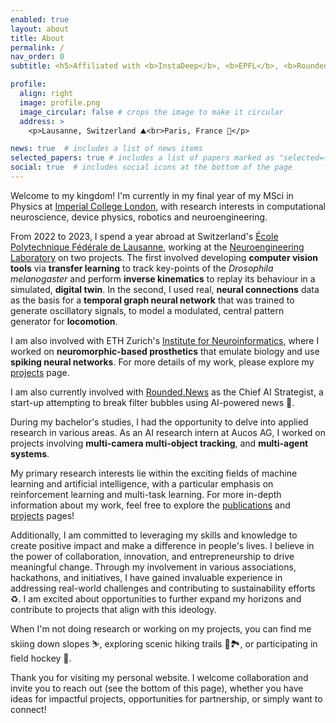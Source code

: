 ```yaml
---
enabled: true
layout: about
title: About
permalink: /
nav_order: 0
subtitle: <h5>Affiliated with <b>InstaDeep</b>, <b>EPFL</b>, <b>Rounded.News</b>, Aucos AG, Maastricht University</h5>

profile:
  align: right
  image: profile.png
  image_circular: false # crops the image to make it circular
  address: >
    <p>Lausanne, Switzerland ⛰️<br>Paris, France 🎨</p>

news: true  # includes a list of news items
selected_papers: true # includes a list of papers marked as "selected={true}"
social: true  # includes social icons at the bottom of the page
---
```


Welcome to my kingdom! I'm currently in my final year of my MSci in Physics at [Imperial College London](https://www.imperial.ac.uk/research-and-innovation/), with research interests in computational neuroscience, device physics, robotics and neuroengineering.

From 2022 to 2023, I spend a year abroad at Switzerland's [École Polytechnique Fédérale de Lausanne](https://www.epfl.ch/education/master/programs/data-science/), working at the [Neuroengineering Laboratory](https://www.epfl.ch/labs/ramdya-lab/) on two projects. The first involved developing **computer vision tools** via **transfer learning** to track key-points of the *Drosophila melanogaster* and perform **inverse kinematics** to replay its behaviour in a simulated, **digital twin**. In the second, I used real, **neural connections** data as the basis for a **temporal graph neural network** that was trained to generate oscillatory signals, to model a modulated, central pattern generator for **locomotion**.

I am also involved with ETH Zurich's [Institute for Neuroinformatics](https://www.ini.uzh.ch/en/myINI.html), where I worked on **neuromorphic-based prosthetics** that emulate biology and use **spiking neural networks**. For more details of my work, please explore my [projects](/projects/) page.

I am also currently involved with [Rounded.News](https://rounded.news) as the Chief AI Strategist, a start-up attempting
to break filter bubbles using AI-powered news 📰.

During my bachelor's studies, I had the opportunity to delve into applied research in various areas. As an AI research 
intern at Aucos AG, I worked on projects involving **multi-camera multi-object tracking**, and **multi-agent systems**.

My primary research interests lie within the exciting fields of machine learning and artificial intelligence, with a 
particular emphasis on reinforcement learning and multi-task learning. For more in-depth information about my work, feel
free to explore the [publications](/publications/) and [projects](/projects/) pages!

Additionally, I am committed to leveraging my skills and knowledge to create positive impact and make a difference in 
people's lives. I believe in the power of collaboration, innovation, and entrepreneurship to drive meaningful 
change. Through my involvement in various associations, hackathons, and initiatives, I have gained invaluable 
experience in addressing real-world challenges and contributing to sustainability efforts ♻. I am excited about 
opportunities to further expand my horizons and contribute to projects that align with this ideology.

When I'm not doing research or working on my projects, you can find me skiing down slopes ⛷, exploring scenic hiking 
trails 🥾🏞️, or participating in field hockey 🏑. 

Thank you for visiting my personal website. I welcome collaboration and invite you to reach out (see the bottom of this
page), whether you have ideas for impactful projects, opportunities for partnership, or simply want to connect!

[//]: # (Link to your social media connections, too. This theme is set up to use [Font Awesome icons]&#40;http://fortawesome.github.io/Font-Awesome/&#41; and [Academicons]&#40;https://jpswalsh.github.io/academicons/&#41;, like the ones below. Add your Facebook, Twitter, LinkedIn, Google Scholar, or just disable all of them.)
